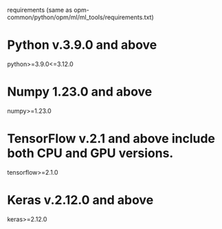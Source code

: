 



requirements (same as opm-common/python/opm/ml/ml_tools/requirements.txt)

# Python v.3.9.0 and above
python>=3.9.0<=3.12.0

# Numpy 1.23.0 and above
numpy>=1.23.0

# TensorFlow v.2.1 and above include both CPU and GPU versions.
tensorflow>=2.1.0

# Keras v.2.12.0 and above
keras>=2.12.0
